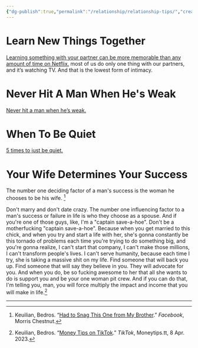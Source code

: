 ```yaml
---
{"dg-publish":true,"permalink":"/relationship/relationship-tips/","created":"","updated":""}
---
```



# Learn New Things Together

[Learning something with your partner can be more memorable than any amount of time on Netflix.](https://www.facebook.com/reel/953819642732023?fs=e&s=TIeQ9V&mibextid=0NULKw) most of us do only one thing with our partners, and it’s watching TV. And that is the lowest form of intimacy.

# Never Hit A Man When He's Weak
[Never hit a man when he’s weak.](https://www.facebook.com/reel/863543241424466?fs=e&s=TIeQ9V&mibextid=0NULKw)

# When To Be Quiet
[5 times to just be quiet.](https://www.facebook.com/reel/863543241424466?fs=e&s=TIeQ9V&mibextid=0NULKw)

# Your Wife Determines Your Success
The number one deciding factor of a man's success is the woman he chooses to be his wife. [^1]

Don't marry and don't date crazy. The number one influencing factor to a man's success or failure in life is who they choose as a spouse. And if you're one of those guys, like, I'm a "captain save-a-hoe". Don't be a motherfucking "captain save-a-hoe". Because when you get married to this chick, and when you try and start a life with her, she's gonna constantly be this tornado of problems each time you're trying to do something big, and you're gonna realize, I can't start that company, I can't make those millions, I can't transform people's lives. I can't serve humanity, because each time I try, she is taking a massive shit on my life. Find someone that will back you up. Find someone that will say they believe in you. They will advocate for you. And when you do, be so fucking awesome to her that all she wants to do is support you and be your one woman pit crew. And if you can do that, I'm telling you, man, you will force multiply the impact and income that you will make in life.[^2]

---
[^1]: Keuilian, Bedros. “[Had to Snag This One from My Brother](https://www.facebook.com/reel/1664538160667777?fs=e&s=TIeQ9V&mibextid=0NULKw).” _Facebook_, Morris Chestnut.
[^2]: Keuilian, Bedros. “[Money Tips on TikTok](https://www.tiktok.com/@moneytips.tt/video/7219639794559732998).” _TikTok_, Moneytips.tt, 8 Apr. 2023.